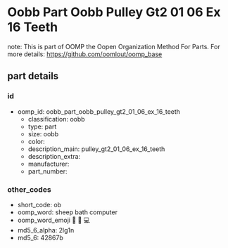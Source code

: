 # Oobb Part Oobb Pulley Gt2 01 06 Ex 16 Teeth  

note: This is part of OOMP the Oopen Organization Method For Parts. For more details: https://github.com/oomlout/oomp_base

##  part details





### id
* oomp_id: oobb_part_oobb_pulley_gt2_01_06_ex_16_teeth
  * classification: oobb
  * type: part
  * size: oobb
  * color: 
  * description_main: pulley_gt2_01_06_ex_16_teeth
  * description_extra: 
  * manufacturer: 
  * part_number: 

### other_codes
* short_code: ob
* oomp_word: sheep bath computer
* oomp_word_emoji :sheep: :bath: :computer:
* md5_6_alpha: 2lg1n
* md5_6: 42867b